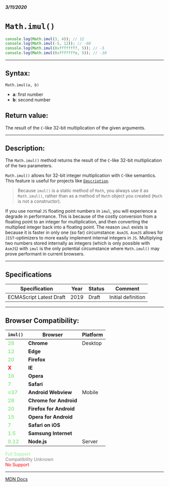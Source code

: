 ##### 3/11/2020
# `Math.imul()`

```js
console.log(Math.imul(3, 4)); // 12
console.log(Math.imul(-5, 12)); // -60
console.log(Math.imul(0xffffffff, 5)); // -5
console.log(Math.imul(0xfffffffe, 5)); // -10
```

---

## Syntax:
`Math.imul(a, b)`

* **a**: first number
* **b**: second number

## Return value:
The result of the `C`-like 32-bit multiplication of the given arguments.

---

## Description:
The `Math.imul()` method returns the result of the `C`-like 32-bit multiplication of the two parameters.

`Math.imul()` allows for 32-bit integer multiplication with `C`-like semantics.  This feature is useful for projects like [`Emscription`](https://en.wikipedia.org/wiki/Emscripten).  

  > Because `imul()` is a static method of `Math`, you always use it as `Math.imul()`, rather than as a method of `Math` object you created (`Math` is not a constructor).  
  
If you use normal `JS` floating point numbers in `imul`, you will experience a degrade in performance.  This is because of the costly conversion from a floating point to an integer for multiplication, and then converting the multiplied integer back into a floating point.  The reason `imul` exists is because it is faster in only one (so far) circumstance:  `AsmJS`.  `AsmJS` allows for `JIST`-optimizers to more easily implement internal integers in `JS`.  Multiplying two numbers stored internally as integers (which is only possible with `AsmJS`) with `imul` is the only potential circumstance where `Math.imul()` may prove performant in current browsers. 

---

## Specifications
| Specification | Year | Status | Comment |
|---|---|---|---|
| ECMAScript Latest Draft | 2019 | Draft | Initial definition |

---

## Browser Compatibility:
| `imul()` | Browser | Platform |
|---|---|---|
| <span style="color: lightgreen">**28**</span> | **Chrome** | Desktop | 
| <span style="color: lightgreen">**12**</span> | **Edge** || 
| <span style="color: lightgreen">**20**</span> | **Firefox** || 
| <span style="color: red">**X**</span> | **IE** || 
| <span style="color: lightgreen">**16**</span> | **Opera** || 
| <span style="color: lightgreen">**7**</span> | **Safari** || 
| <span style="color: lightgreen">**≤37**</span> | **Android Webview** | Mobile | 
| <span style="color: lightgreen">**28**</span> | **Chrome for Android** || 
| <span style="color: lightgreen">**20**</span> | **Firefox for Android** || 
| <span style="color: lightgreen">**15**</span> | **Opera for Android** || 
| <span style="color: lightgreen">**7**</span> | **Safari on iOS** || 
| <span style="color: lightgreen">**1.5**</span> | **Samsung Internet** || 
| <span style="color: lightgreen">**0.12**</span> | **Node.js** | Server | 

<span style="color: lightgreen">Full Support</span>  
<span style="color: grey">Compatibility Unknown</span>  
<span style="color: red">No Support</span>

---

[MDN Docs](https://developer.mozilla.org/en-US/docs/Web/JavaScript/Reference/Global_Objects/Math/imul)